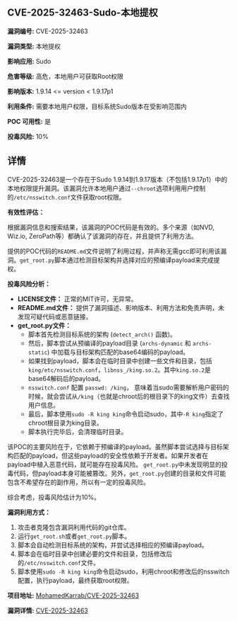 ## CVE-2025-32463-Sudo-本地提权

**漏洞编号:** CVE-2025-32463

**漏洞类型:** 本地提权

**影响应用:** Sudo

**危害等级:** 高危，本地用户可获取Root权限

**影响版本:** 1.9.14 <= version < 1.9.17p1

**利用条件:** 需要本地用户权限，目标系统Sudo版本在受影响范围内

**POC 可用性:** 是

**投毒风险:** 10%

## 详情

CVE-2025-32463是一个存在于Sudo 1.9.14到1.9.17版本（不包括1.9.17p1）中的本地权限提升漏洞。该漏洞允许本地用户通过`--chroot`选项利用用户控制的`/etc/nsswitch.conf`文件获取root权限。

**有效性评估：**

根据漏洞信息和搜索结果，该漏洞的POC代码是有效的。多个来源（如NVD, Wiz.io, ZeroPath等）都确认了该漏洞的存在，并且提供了利用方法。

提供的POC代码的`README.md`文件说明了利用过程，并声称无需gcc即可利用该漏洞。`get_root.py`脚本通过检测目标架构并选择对应的预编译payload来完成提权。

**投毒风险分析：**

*   **LICENSE文件：** 正常的MIT许可，无异常。
*   **README.md文件：** 提供了漏洞描述、影响版本、利用方法和免责声明，未发现可疑代码或恶意链接。
*   **get_root.py文件：**
    *   脚本首先检测目标系统的架构 (`detect_arch()` 函数)。
    *   然后，脚本尝试从预编译的payload目录 (`archs-dynamic` 和 `archs-static`) 中加载与目标架构匹配的base64编码的payload。
    *   如果找到payload，脚本会在临时目录中创建一些文件和目录，包括`king/etc/nsswitch.conf`，`libnss_/king.so.2`。其中`king.so.2`是base64解码后的payload。
    *   `nsswitch.conf` 配置 `passwd: /king`， 意味着当sudo需要解析用户密码的时候，就会尝试从`/king`（也就是chroot后的根目录下的king文件）去查找用户信息。
    *   最后，脚本使用`sudo -R king king`命令启动sudo，其中`-R king`指定了chroot根目录为king目录。
    *   脚本执行完毕后，会清理临时目录。

该POC的主要风险在于，它依赖于预编译的payload。虽然脚本尝试选择与目标架构匹配的payload，但这些payload的安全性依赖于开发者。如果开发者在payload中植入恶意代码，就可能存在投毒风险。
`get_root.py`中未发现明显的投毒代码，但payload本身可能被篡改。另外，`get_root.py`创建的目录和文件可能包含不希望存在的副作用，所以有一定的投毒风险。

综合考虑，投毒风险估计为10%。

**漏洞利用方式：**

1.  攻击者克隆包含漏洞利用代码的git仓库。
2.  运行`get_root.sh`或者`get_root.py`脚本。
3.  脚本会自动检测目标系统的架构，并尝试选择相应的预编译payload。
4.  脚本会在临时目录中创建必要的文件和目录，包括修改后的`/etc/nsswitch.conf`文件。
5.  脚本使用`sudo -R king king`命令启动sudo，利用chroot和修改后的nsswitch配置，执行payload，最终获取root权限。

**项目地址:** [MohamedKarrab/CVE-2025-32463](https://github.com/MohamedKarrab/CVE-2025-32463)

**漏洞详情:** [CVE-2025-32463](https://nvd.nist.gov/vuln/detail/CVE-2025-32463)